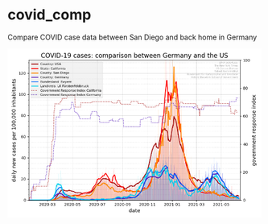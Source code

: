 # covid_comp
Compare COVID case data between San Diego and back home in Germany

![sample figure](download.png)
